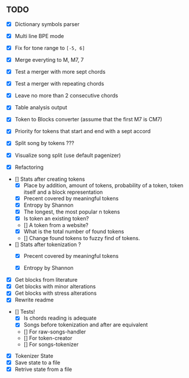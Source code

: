 ## TODO

- [x] Dictionary symbols parser
- [x] Multi line BPE mode
- [x] Fix for tone range to `[-5, 6]`
- [x] Merge everyting to M, M7, 7
- [x] Test a merger with more sept chords
- [x] Test a merger with repeating chords
- [x] Leave no more than 2 consecutive chords

- [x] Table analysis output
- [x] Token to Blocks converter (assume that the first M7 is CM7)
- [x] Priority for tokens that start and end with a sept accord
- [x] Split song by tokens ???
- [x] Visualize song split (use default pagenizer)

- [x] Refactoring
- [] Stats after creating tokens
    - [x] Place by addition, amount of tokens, probability of a token, token itself and a block representation
    - [x] Precent covered by meaningful tokens
    - [x] Entropy by Shannon
    - [x] The longest, the most popular n tokens
    - [x] Is token an existing token?
    - [] A token from a website?
    - [x] What is the total number of found tokens
    - [] Change found tokens to fuzzy find of tokens.
- [] Stats after tokenization ?
    - [x] Precent covered by meaningful tokens
    - [x] Entropy by Shannon


- [x] Get blocks from literature
- [x] Get blocks with minor alterations
- [x] Get blocks with stress alterations
- [x] Rewrite readme

- [] Tests!
    - [x] Is chords reading is adequate
    - [x] Songs before tokenization and after are equivalent

    - [] For raw-songs-handler
    - [] For token-creator
    - [] For songs-tokenizer


- [x] Tokenizer State
- [x] Save state to a file
- [x] Retrive state from a file
